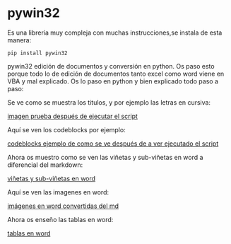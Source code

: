 # pywin32

Es una librería muy compleja con muchas instrucciones,se instala de esta manera:

```
pip install pywin32
```

pywin32 edición de documentos y conversión en python. Os paso esto porque todo lo de edición de documentos tanto excel como word viene en VBA y mal explicado. Os lo paso en python y bien explicado todo paso  a paso:

Se ve como se muestra los titulos, y por ejemplo las letras en cursiva:

[imagen prueba después de ejecutar el script](https://ibb.co/kyNbN2f)


Aquí se ven los codeblocks por ejemplo:

[codeblocks ejemplo de como se ve después de a ver ejecutado el script](https://ibb.co/8gHdtMq)


Ahora os muestro como se ven las viñetas y sub-viñetas en word a diferencial del markdown:

[viñetas y sub-viñetas en word ](https://ibb.co/qmpm1b3)


Aquí se ven las imagenes en word:

[imágenes en word convertidas del md](https://ibb.co/FxRxYgT)


Ahora os enseño las tablas en word:

[tablas en word](https://ibb.co/F6jtxWf)
